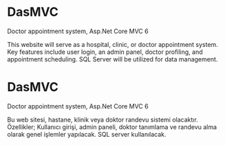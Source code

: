 # DasMVC
Doctor appointment system, Asp.Net Core MVC 6


This website will serve as a hospital, clinic, or doctor appointment system.
Key features include user login, an admin panel, doctor profiling, and appointment scheduling.
SQL Server will be utilized for data management.


# DasMVC
Doctor appointment system, Asp.Net Core MVC 6

Bu web sitesi, hastane, klinik veya doktor randevu sistemi olacaktır.
Özellikler; 
Kullanıcı girişi, admin paneli, doktor tanımlama ve randevu alma olarak genel işlemler yapılacak.
SQL server kullanılacak.
